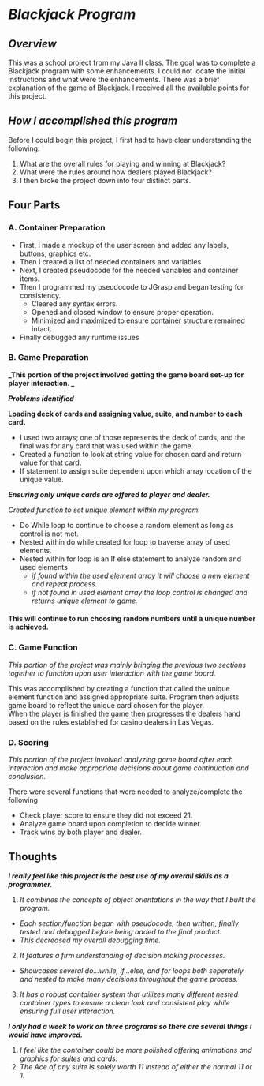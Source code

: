 # **_Blackjack Program_**

## **_Overview_**
This was a school project from my Java II class. The goal was to complete a Blackjack program with some enhancements. I could not locate the initial instructions and what were the enhancements. There was a brief explanation of the game of Blackjack. I received all the available points for this project.  

## **_How I accomplished this program_**

Before I could begin this project, I first had to have clear understanding the following: 
1. What are the overall rules for playing and winning at Blackjack?  
2. What were the rules around how dealers played Blackjack?
3. I then broke the project down into four distinct parts.

## **Four Parts** 

  ### A. Container Preparation
   * First, I made a mockup of the user screen and added any labels, buttons, graphics etc.  
   * Then I created a list of needed containers and variables 
   * Next, I created pseudocode for the needed variables and container items.  
   * Then I programmed my pseudocode to JGrasp and began testing for consistency. 
     - Cleared any syntax errors. 
     - Opened and closed window to ensure proper operation.
     - Minimized and maximized to ensure container structure remained intact.  
   * Finally debugged any runtime issues
    
  ### B. Game Preparation
   **_This portion of the project involved getting the game board set-up for player interaction. _** 
    
   **_Problems identified_**
     
   **Loading deck of cards and assigning value, suite, and number to each card.**
   * I used two arrays; one of those represents the deck of cards, 
   and the final was for any card that was used within the game.  
   * Created a function to look at string value for chosen card and return value for that card.
   * If statement to assign suite dependent upon which array location of the unique value.  
      
   **_Ensuring only unique cards are offered to player and dealer._** 
      
   *_Created function to set unique element within my program._* 
   * Do While loop to continue to choose a random element as long as control is not met.  
   * Nested within do while created for loop to traverse array of used elements.
   * Nested within for loop is an If else statement to analyze random and used elements 
     - _if found within the used element array it will choose a new element and repeat process._ 
     - _if not found in used element array the loop control is changed and returns unique element to game._
      
   #### **This will continue to run choosing random numbers until a unique number is achieved.**
      
  ### C. Game Function
  
  _This portion of the project was mainly bringing the previous two sections together to function upon user interaction with the game board._
  
  This was accomplished by creating a function that called the unique element function and assigned appropriate suite.
    Program then adjusts game board to reflect the unique card chosen for the player.  
      When the player is finished the game then progresses the dealers hand based on the rules established 
      for casino dealers in Las Vegas.  
        
    
  ### D. Scoring
  
  _This portion of the project involved analyzing game board after each interaction and make appropriate decisions about game continuation and conclusion._
  
  There were several functions that were needed to analyze/complete the following
   * Check player score to ensure they did not exceed 21.  
   * Analyze game board upon completion to decide winner.  
   * Track wins by both player and dealer. 

## Thoughts   
**_I really feel like this project is the best use of my overall skills as a programmer._**
1. _It combines the concepts of object orientations in the way that I built the program._ 
 * _Each section/function began with pseudocode, then written, finally tested and debugged before being added to the final product._ 
 * _This decreased my overall debugging time._  
2. _It features a firm understanding of decision making processes._ 
 * _Showcases several do...while, if...else, and for loops both seperately and nested to make many decisions throughout the game process._
3. _It has a robust container system that utilizes many different nested container types to ensure a clean look and consistent play while ensuring full_
_user interaction._    

**_I only had a week to work on three programs so there are several things I would have improved._**
1. _I feel like the container could be more polished offering animations and graphics for suites and cards._
2. _The Ace of any suite is solely worth 11 instead of either the normal 11 or 1._






